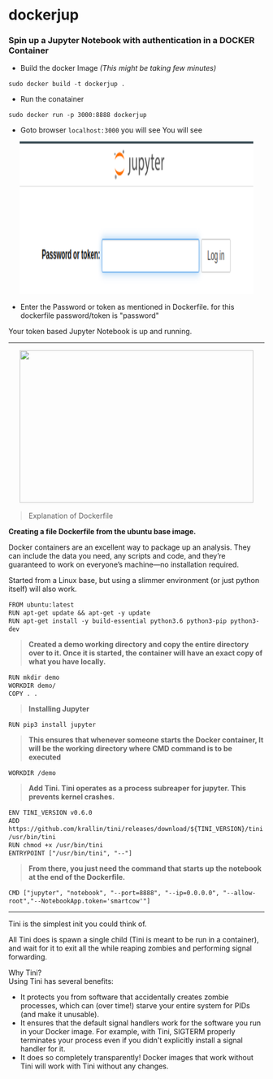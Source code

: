 # dockerjup

### Spin up a Jupyter Notebook with authentication in a DOCKER Container

- Build the docker Image _(This might be taking few minutes)_
```
sudo docker build -t dockerjup .
```
- Run the conatainer
```
sudo docker run -p 3000:8888 dockerjup
```
- Goto browser `localhost:3000` you will see
  You will see 
<p align="center">
  <img width="460" height="300" src="https://github.com/imSrbh/dockerjup/blob/master/jup.png?raw=true">
</p>

- Enter the Password or token as mentioned in Dockerfile. for this dockerfile password/token is "password"

Your token based Jupyter Notebook is up and running.

---
<p align="center">
  <img width="460" height="300" src="https://pbs.twimg.com/media/EUBZsErU8AMKb9I?format=jpg&name=small">
</p>

>Explanation of Dockerfile

**Creating a file Dockerfile from the ubuntu base image.**

Docker containers are an excellent way to package up an analysis. They can include the data you need, any scripts and code, and they’re guaranteed to work on everyone’s machine—no installation required.  

Started from a Linux base, but using a slimmer environment (or just python itself) will also work.
```
FROM ubuntu:latest
RUN apt-get update && apt-get -y update
RUN apt-get install -y build-essential python3.6 python3-pip python3-dev
```

>**Created a demo working directory and copy the entire directory over to it. Once it is started, the container will have an exact copy of what you have locally.**
```
RUN mkdir demo
WORKDIR demo/
COPY . .
```

>**Installing Jupyter**  
```
RUN pip3 install jupyter
```

>**This ensures that whenever someone starts the Docker container, It will be the working directory where CMD command is to be executed**
```
WORKDIR /demo
```

>**Add Tini. Tini operates as a process subreaper for jupyter. This prevents kernel crashes.**
```
ENV TINI_VERSION v0.6.0
ADD https://github.com/krallin/tini/releases/download/${TINI_VERSION}/tini /usr/bin/tini
RUN chmod +x /usr/bin/tini
ENTRYPOINT ["/usr/bin/tini", "--"]
```

>**From there, you just need the command that starts up the notebook at the end of the Dockerfile.**


```
CMD ["jupyter", "notebook", "--port=8888", "--ip=0.0.0.0", "--allow-root","--NotebookApp.token='smartcow'"]
```


---

Tini is the simplest init you could think of.  

All Tini does is spawn a single child (Tini is meant to be run in a container), and wait for it to exit all the while reaping zombies and performing signal forwarding.  

Why Tini?  
Using Tini has several benefits:  

- It protects you from software that accidentally creates zombie processes, which can (over time!) starve your entire system for PIDs (and make it unusable).  
- It ensures that the default signal handlers work for the software you run in your Docker image. For example, with Tini, SIGTERM properly terminates your process even if you didn't explicitly install a signal handler for it.  
- It does so completely transparently! Docker images that work without Tini will work with Tini without any changes.
